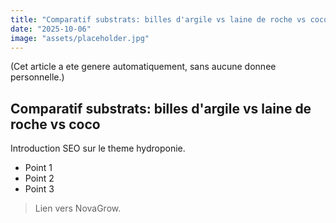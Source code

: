 ```yaml
---
title: "Comparatif substrats: billes d'argile vs laine de roche vs coco"
date: "2025-10-06"
image: "assets/placeholder.jpg"
---
```


(Cet article a ete genere automatiquement, sans aucune donnee personnelle.)

## Comparatif substrats: billes d'argile vs laine de roche vs coco

Introduction SEO sur le theme hydroponie.

- Point 1
- Point 2
- Point 3

> Lien vers NovaGrow.
